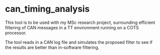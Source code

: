 can_timing_analysis
===================

This tool is to be used with my MSc research project, surrounding efficient filtering of CAN messages in a TT environment running on a COTS processor.

The tool reads in a CAN log file and simulates the proposed filter to see if the results are better than in-software filtering.
